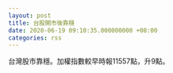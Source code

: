 ```yaml
---
layout: post
title: 台股開市後靠穩
date: 2020-06-19 09:10:35.000000000 +08:00
categories: rss
---
```


台灣股市靠穩。加權指數較早時報11557點，升9點。
